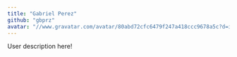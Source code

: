 ```yaml
---
title: "Gabriel Perez"
github: "gbprz"
avatar: "//www.gravatar.com/avatar/80abd72cfc6479f247a418ccc9678a5c?d=identicon"
---
```


User description here!

